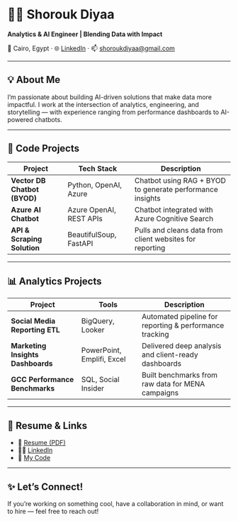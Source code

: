 # 👩‍💻 Shorouk Diyaa
**Analytics & AI Engineer | Blending Data with Impact**

📍 Cairo, Egypt · 🌐 [LinkedIn](http://www.linkedin.com/in/shoroukdiyaa) · 📫 [shoroukdiyaa@gmail.com](mailto:shoroukdiyaa@gmail.com)

---

## 💡 About Me

I’m passionate about building AI-driven solutions that make data more impactful. I work at the intersection of analytics, engineering, and storytelling — with experience ranging from performance dashboards to AI-powered chatbots.

---

## 🔧 Code Projects

| Project | Tech Stack | Description |
|--------|-------------|-------------|
| **Vector DB Chatbot (BYOD)** | Python, OpenAI, Azure | Chatbot using RAG + BYOD to generate performance insights |
| **Azure AI Chatbot** | Azure OpenAI, REST APIs | Chatbot integrated with Azure Cognitive Search |
| **API & Scraping Solution** | BeautifulSoup, FastAPI | Pulls and cleans data from client websites for reporting |

---

## 📊 Analytics Projects

| Project | Tools | Description |
|--------|--------|-------------|
| **Social Media Reporting ETL** | BigQuery, Looker | Automated pipeline for reporting & performance tracking |
| **Marketing Insights Dashboards** | PowerPoint, Emplifi, Excel | Delivered deep analysis and client-ready dashboards |
| **GCC Performance Benchmarks** | SQL, Social Insider | Built benchmarks from raw data for MENA campaigns |

---

## 📎 Resume & Links
- 📄 [Resume (PDF)](https://github.com/Shorou-k/Shorou-k/blob/main/resume.pdf)
- 🧑‍💼 [LinkedIn](http://www.linkedin.com/in/shoroukdiyaa)
- 📁 [My Code](https://github.com/Shorou-k?tab=repositories)

---

## ✨ Let’s Connect!

If you’re working on something cool, have a collaboration in mind, or want to hire — feel free to reach out!
